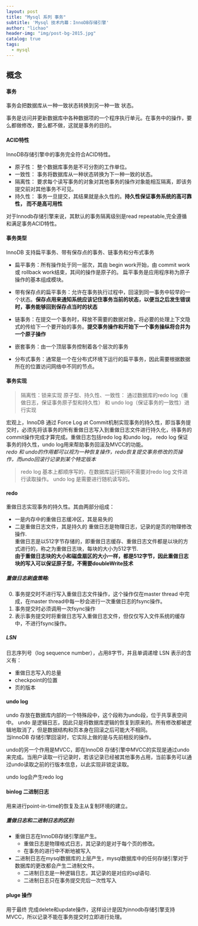 ```yaml
---
layout: post
title: "Mysql 系列 事务"
subtitle: 'Mysql 技术内幕：InnoDB存储引擎'
author: "lichao"
header-img: "img/post-bg-2015.jpg"
catalog: true
tags:
  - mysql
---
```


## 概念

#### 事务
事务会把数据库从一种一致状态转换到另一种一致 状态。

事务是访问并更新数据库中各种数据项的一个程序执行单元。在事务中的操作，要么都做修改，要么都不做，这就是事务的目的。
#### ACID特性
InnoDB存储引擎中的事务完全符合ACID特性。

* 原子性： 整个数据库事务是不可分割的工作单位。
* 一致性： 事务将数据库从一种状态转换为下一种一致的状态。
* 隔离性： 要求每个读写事务的对象对其他事务的操作对象能相互隔离，即该务提交前对其他事务不可见。
* 持久性： 事务一旦提交，其结果就是永久性的。**持久性保证事务系统的高可靠性， 而不是高可用性**

对于Innodb存储引擎来说，其默认的事务隔离级别是read repeatable,完全遵循和满足事务ACID特性。

#### 事务类型
InnoDB 支持扁平事务、带有保存点的事务、链事务和分布式事务

* 扁平事务：所有操作处于同一层次，其由 begin work开始，由 commit work或 rollback work结束，其间的操作是原子的。
扁平事务是应用程序称为原子操作的基本组成模块。
* 带有保存点的扁平事务：允许在事务执行过程中，回滚到同一事务中较早的一个状态。**保存点用来通知系统应该记住事务当前的状态，以便当之后发生错误时，事务能够回到保存点当时的状态**
* 链事务：在提交一个事务时，释放不需要的数据对象，将必要的处理上下文隐式的传给下一个要开始的事务。**提交事务操作和开始下一个事务操纵将合并为一个原子操作**
* 嵌套事务：由一个顶层事务控制着各个层次的事务

* 分布式事务：通常是一个在分布式环境下运行的扁平事务，因此需要根据数据所在的位置访问网络中不同的节点。

#### 事务实现
> 隔离性：锁来实现
> 原子型、持久性、一致性： 通过数据库的redo log（重做日志，保证事务原子型和持久性） 和 undo log（保证事务的一致性）进行实现

宏观上，InnoDB 通过 Force Log at Commit机制实现事务的持久性，即当事务提交时，必须先将该事务的所有重做日志写入到重做日志文件进行持久化，待事务的commit操作完成才算完成。重做日志包括redo log 和undo log， redo log 保证事务的持久性，undo log用来帮助事务回滚及MVCC的功能。   
*redo 和 undo的作用都可以视为一种恢复操作，redo恢复提交事务修改的页操作，而undo回滚行记录到某个特定版本*
> redo log 基本上都顺序写的，在数据库运行期间不需要对redo log 文件进行读取操作。
> undo log 是需要进行随机读写的。
#### redo
重做日志实现事务的持久性。其由两部分组成： 
* 一是内存中的重做日志缓冲区，其是易失的
* 二是重做日志文件，其是持久的
重做日志是物理日志，记录的是页的物理修改操作.    
重做日志是以512字节存储的，即重做日志缓存、重做日志文件都是以块的方式进行的，称之为重做日志块，每块的大小为512字节.    
**由于重做日志块的大小和磁盘扇区的大小一样，都是512字节，因此重做日志块的写入可以保证原子型，不需要doubleWrite技术**
##### 重做日志刷盘策略:
0. 事务提交时不进行写入重做日志文件操作，这个操作仅在master thread 中完成，在master thread中每一秒会进行一次重做日志的fsync操作。
1. 事务提交时必须调用一次fsync操作
2. 表示事务提交时将重做日志写入重做日志文件，但仅仅写入文件系统的缓存中，不进行fsync操作。
##### LSN
日志序列号（log sequence number），占用8字节，并且单调递增
LSN 表示的含义有：
* 重做日志写入的总量
* checkpoint的位置
* 页的版本
#### undo log
undo 存放在数据库内部的一个特殊段中，这个段称为undo段，位于共享表空间中。
undo 是逻辑日志，因此只是将数据库逻辑的恢复到原来的。所有修改都被逻辑地取消了，但是数据结构和页本身在回滚之后可能大不相同。    
当InnoDB 存储引擎回滚时，它实际上做的是与先前相反的操作。

undo的另一个作用是MVCC，即在InnoDB 存储引擎中MVCC的实现是通过undo来完成。当用户读取一行记录时，若该记录已经被其他事务占用，当前事务可以通过undo读取之前的行版本信息，以此实现非锁定读取。

undo log会产生redo log
#### binlog 二进制日志
用来进行point-in-time的恢复及主从复制环境的建立。
##### 重做日志和二进制日志的区别:
  * 重做日志在InnoDB存储引擎层产生。
    * 重做日志是物理格式日志，其记录的是对于每个页的修改。
    * 在事务的进行中不断地被写入
  * 二进制日志在mysql数据库的上层产生，mysql数据库中的任何存储引擎对于数据库的更改都会产生二进制文件。
    * 二进制日志是一种逻辑日志，其记录的是对应的sql语句.
    * 二进制日志只在事务提交完后一次性写入


#### pluge 操作
用于最终 完成delete和update操作，这样设计是因为innodb存储引擎支持MVCC，所以记录不能在事务提交时立即进行处理。    
